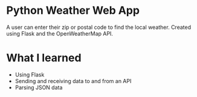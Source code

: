 # Python Weather Web App

A user can enter their zip or postal code to find the local weather. Created using Flask and the OpenWeatherMap API.


# What I learned
* Using Flask
* Sending and receiving data to and from an API
* Parsing JSON data
